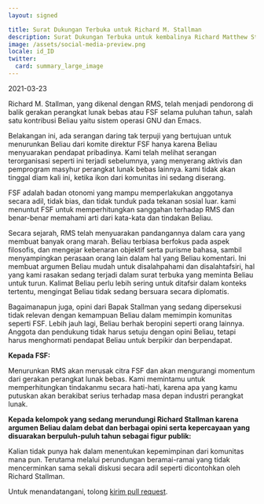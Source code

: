 ```yaml
---
layout: signed

title: Surat Dukungan Terbuka untuk Richard M. Stallman
description: Surat Dukungan Terbuka untuk kembalinya Richard Matthew Stallman di Yayasan Perangkat Lunak Bebas
image: /assets/social-media-preview.png
locale: id_ID
twitter:
  card: summary_large_image
---
```


2021-03-23

Richard M. Stallman, yang dikenal dengan RMS,
telah menjadi pendorong di balik gerakan perangkat
lunak bebas atau FSF selama puluhan tahun, salah satu
kontribusi Beliau yaitu sistem operasi GNU dan Emacs.

Belakangan ini, ada serangan daring tak terpuji yang
bertujuan untuk menurunkan Beliau dari komite direktur FSF
hanya karena Beliau menyuarakan pendapat pribadinya. Kami telah melihat
serangan terorganisasi seperti ini terjadi sebelumnya,
yang menyerang aktivis dan pemprogram masyhur perangkat lunak bebas lainnya.
kami tidak akan tinggal diam kali ini,
ketika ikon dari komunitas ini sedang diserang.

FSF adalah badan otonomi yang mampu memperlakukan anggotanya
secara adil, tidak bias, dan tidak tunduk pada tekanan sosial
luar. kami menuntut FSF untuk memperhitungkan sanggahan
terhadap RMS dan benar-benar memahami arti dari kata-kata
dan tindakan Beliau.

Secara sejarah, RMS telah menyuarakan pandangannya dalam cara
yang membuat banyak orang marah. Beliau terbiasa berfokus pada
aspek filosofis, dan mengejar kebenaran objektif serta purisme bahasa,
sambil menyampingkan perasaan orang lain dalam hal yang Beliau komentari.
Ini membuat argumen Beliau mudah untuk disalahpahami dan disalahtafsiri,
hal yang kami rasakan sedang terjadi dalam surat terbuka yang meminta
Beliau untuk turun. Kalimat Beliau perlu lebih sering untuk ditafsir
dalam konteks tertentu, mengingat Beliau tidak sedang bersuara secara diplomatis.

Bagaimanapun juga, opini dari Bapak Stallman yang sedang dipersekusi 
tidak relevan dengan kemampuan Beliau dalam memimpin komunitas seperti FSF.
Lebih jauh lagi, Beliau berhak beropini seperti orang lainnya.
Anggota dan pendukung tidak harus setuju dengan opini Beliau, tetapi harus
menghormati pendapat Beliau untuk berpikir dan berpendapat.

**Kepada FSF:**

Menurunkan RMS akan merusak citra FSF dan akan mengurangi momentum
dari gerakan perangkat lunak bebas. Kami memintamu untuk memperhitungkan
tindakanmu secara hati-hati, karena apa yang kamu putuskan akan
berakibat serius terhadap masa depan industri perangkat lunak.

**Kepada kelompok yang sedang merundungi Richard Stallman karena
argumen Beliau dalam debat dan berbagai opini serta kepercayaan
yang disuarakan berpuluh-puluh tahun sebagai figur publik:**
    

Kalian tidak punya hak dalam menentukan kepemimpinan dari komunitas mana pun.
Terutama melalui perundungan beramai-ramai yang tidak mencerminkan sama sekali
diskusi secara adil seperti dicontohkan oleh Richard Stallman.

Untuk menandatangani, tolong [kirim pull request](https://github.com/rms-support-letter/rms-support-letter.github.io/pulls).
